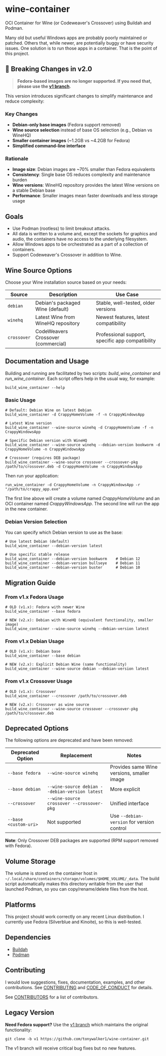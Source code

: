 # wine-container

OCI Container for Wine (or Codeweaver's Crossover) using Buildah and Podman.

Many old but useful Windows apps are probably poorly maintained or patched.
Others that, while newer, are potentially buggy or have security issues. One
solution is to run those apps in a container. That is the point of this project.

## 🚨 Breaking Changes in v2.0

> **Fedora-based images are no longer supported. If you need that, please use
the [v1 branch](https://github.com/tonywalker1/wine-container/tree/v1).**

This version introduces significant changes to simplify maintenance and reduce complexity:

### Key Changes

- **Debian-only base images** (Fedora support removed)
- **Wine source selection** instead of base OS selection (e.g., Debian vs WineHQ)
- **Smaller container images** (~1.2GB vs ~4.2GB for Fedora)
- **Simplified command-line interface**

### Rationale

- **Image size**: Debian images are ~70% smaller than Fedora equivalents
- **Consistency**: Single base OS reduces complexity and maintenance burden
- **Wine versions**: WineHQ repository provides the latest Wine versions on a stable Debian base
- **Performance**: Smaller images mean faster downloads and less storage usage

## Goals

* Use Podman (rootless) to limit breakout attacks.
* All data is written to a volume and, except the sockets for graphics and
  audio, the containers have no access to the underlying filesystem.
* Allow Windows apps to be orchestrated as a part of a collection of containers.
* Support Codeweaver's Crossover in addition to Wine.

## Wine Source Options

Choose your Wine installation source based on your needs:

| Source      | Description                        | Use Case                                         |
|-------------|------------------------------------|--------------------------------------------------|
| `debian`    | Debian's packaged Wine (default)   | Stable, well-tested, older versions              |
| `winehq`    | Latest Wine from WineHQ repository | Newest features, latest compatibility            |
| `crossover` | CodeWeavers Crossover (commercial) | Professional support, specific app compatibility |

## Documentation and Usage

Building and running are facilitated by two scripts: *build_wine_container*
and *run_wine_container*. Each script offers help in the usual way, for example:

```shell
build_wine_container --help
```

### Basic Usage

```shell
# Default: Debian Wine on latest Debian
build_wine_container -d CrappyHomeVolume -f -n CrappyWindowsApp

# Latest Wine version
build_wine_container --wine-source winehq -d CrappyHomeVolume -f -n CrappyWindowsApp

# Specific Debian version with WineHQ
build_wine_container --wine-source winehq --debian-version bookworm -d CrappyHomeVolume -n CrappyWindowsApp

# Crossover (requires DEB package)
build_wine_container --wine-source crossover --crossover-pkg /path/to/crossover.deb -d CrappyHomeVolume -n CrappyWindowsApp
```

Then run your application:

```shell
run_wine_container -d CrappyHomeVolume -n CrappyWindowsApp -r "/path/to/crappy_app.exe"
```

The first line above will create a volume named *CrappyHomeVolume* and an OCI
container named *CrappyWindowsApp*. The second line will run the app in the new
container.

### Debian Version Selection

You can specify which Debian version to use as the base:

```shell
# Use latest Debian (default)
build_wine_container --debian-version latest

# Use specific stable release
build_wine_container --debian-version bookworm    # Debian 12
build_wine_container --debian-version bullseye    # Debian 11  
build_wine_container --debian-version buster      # Debian 10
```

## Migration Guide

### From v1.x Fedora Usage

```shell
# OLD (v1.x): Fedora with newer Wine
build_wine_container --base fedora

# NEW (v2.x): Debian with WineHQ (equivalent functionality, smaller image)
build_wine_container --wine-source winehq --debian-version latest
```

### From v1.x Debian Usage

```shell
# OLD (v1.x): Debian base
build_wine_container --base debian

# NEW (v2.x): Explicit Debian Wine (same functionality)
build_wine_container --wine-source debian --debian-version latest
```

### From v1.x Crossover Usage

```shell
# OLD (v1.x): Crossover
build_wine_container --crossover /path/to/crossover.deb

# NEW (v2.x): Crossover as wine source
build_wine_container --wine-source crossover --crossover-pkg /path/to/crossover.deb
```

## Deprecated Options

The following options are deprecated and have been removed:

| Deprecated Option     | Replacement                                    | Notes                                      |
|-----------------------|------------------------------------------------|--------------------------------------------|
| `--base fedora`       | `--wine-source winehq`                         | Provides same Wine versions, smaller image |
| `--base debian`       | `--wine-source debian --debian-version latest` | More explicit                              |
| `--crossover`         | `--wine-source crossover --crossover-pkg`      | Unified interface                          |
| `--base <custom-uri>` | Not supported                                  | Use `--debian-version` for version control |

**Note**: Only Crossover DEB packages are supported (RPM support removed with Fedora).

## Volume Storage

The volume is stored on the container host
in ```~/.local/share/containers/storage/volumes/$HOME_VOLUME/_data```. The build
script automatically makes this directory writable from the user that launched
 Podman, so you can copy/rename/delete files from the host.

## Platforms

This project should work correctly on any recent Linux distribution. I currently
use Fedora (Silverblue and Kinoite), so this is well-tested.

## Dependencies

* [Buildah](https://buildah.io/)
* [Podman](https://podman.io/)

## Contributing

I would love suggestions, fixes, documentation, examples, and other
contributions. See [CONTRIBUTING](CONTRIBUTING.md)
and [CODE_OF_CONDUCT](CODE_OF_CONDUCT.md)
for details.

See [CONTRIBUTORS](CONTRIBUTORS.md) for a list of contributors.

## Legacy Version

**Need Fedora support?** Use
the [v1 branch](https://github.com/tonywalker1/wine-container/tree/v1) which maintains the original functionality:

```shell
git clone -b v1 https://github.com/tonywalker1/wine-container.git
```

The v1 branch will receive critical bug fixes but no new features.
